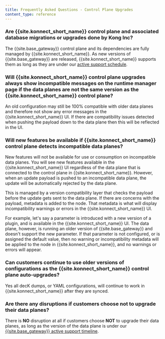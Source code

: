 ```yaml
---
title: Frequently Asked Questions - Control Plane Upgrades
content_type: reference
---
```




### Are {{site.konnect_short_name}} control plane and associated database migrations or upgrades done by Kong Inc?

The {{site.base_gateway}} control plane and its dependencies are fully managed by {{site.konnect_short_name}}. As new versions of {{site.base_gateway}} are released, {{site.konnect_short_name}} supports them as long as they are under our [active support schedule](/gateway/latest/support-policy/#version-support-for-kong-gateway-enterprise/).


### Will {{site.konnect_short_name}} control plane upgrades always show incompatible messages on the runtime manager page if the data planes are not the same version as the {{site.konnect_short_name}} control plane?

An old configuration may still be 100% compatible with older data planes and therefore not show any error messages in the {{site.konnect_short_name}} UI. If there are compatibility issues detected when pushing the payload down to the data plane then this will be reflected in the UI.

### Will new features be available if {{site.konnect_short_name}} control plane detects incompatible data planes?

New features will not be available for use or consumption on incompatible data planes. You will see new features available in the {{site.konnect_short_name}} UI regardless of the data plane that is connected to the control plane in {{site.konnect_short_name}}. However, when an update payload is pushed to an incompatible data plane, the update will be automatically rejected by the data plane. 

This is managed by a version compatibility layer that checks the payload before the update gets sent to the data plane. If there are concerns with the payload, metadata is added to the node. That metadata is what will display incompatibility warnings or errors in the {{site.konnect_short_name}} UI. 

For example, let's say a parameter is introduced with a new version of a plugin, and is available in the {{site.konnect_short_name}} UI. The data plane, however, is running an older version of {{site.base_gateway}} and doesn't support the new parameter. If that parameter is not configured, or is assigned the default value, then no warning or incompatibility metadata will be applied to the node in {{site.konnect_short_name}}, and no warnings or errors will appear.

###  Can customers continue to use older versions of configurations as the {{site.konnect_short_name}} control plane auto-upgrades?

Yes all decK dumps, or YAML configurations, will continue to work in {{site.konnect_short_name}} after they are synced.

### Are there any disruptions if customers choose not to upgrade their data planes?

There is **NO** disruption at all if customers choose **NOT** to upgrade their data planes, as long as the version of the data plane is under our [{{site.base_gateway}} active support timeline](/gateway/latest/support-policy/#version-support-for-kong-gateway-enterprise/). 